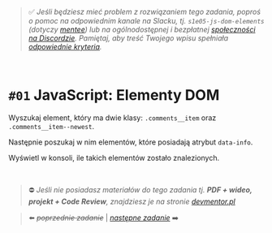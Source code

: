 > :white_check_mark: _Jeśli będziesz mieć problem z rozwiązaniem tego zadania, poproś o pomoc na odpowiednim kanale na Slacku, tj. `s1e05-js-dom-elements` (dotyczy [mentee](https://devmentor.pl/mentoring-javascript/)) lub na ogólnodostępnej i bezpłatnej [społeczności na Discordzie](https://devmentor.pl/discord). Pamiętaj, aby treść Twojego wpisu spełniała [odpowiednie kryteria](https://devmentor.pl/jak-prosic-o-pomoc/)._

&nbsp;

# `#01` JavaScript: Elementy DOM

Wyszukaj element, który ma dwie klasy: `.comments__item` oraz `.comments__item--newest`.

Następnie poszukaj w nim elementów, które posiadają atrybut `data-info`.

Wyświetl w konsoli, ile takich elementów zostało znalezionych.

&nbsp;

> :no_entry: _Jeśli nie posiadasz materiałów do tego zadania tj. **PDF + wideo, projekt + Code Review**, znajdziesz je na stronie [devmentor.pl](https://devmentor.pl/workshop-js-dom-elements/)_

> :arrow_left: ~~_poprzednie zadanie_~~ | [_następne zadanie_](./../02) :arrow_right:
